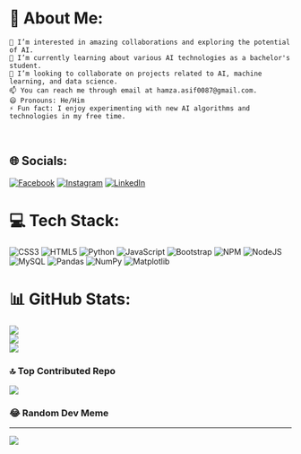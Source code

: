 # 💫 About Me:

    👀 I’m interested in amazing collaborations and exploring the potential of AI.
    🌱 I’m currently learning about various AI technologies as a bachelor's student.
    💞️ I’m looking to collaborate on projects related to AI, machine learning, and data science.
    📫 You can reach me through email at hamza.asif0087@gmail.com.
    😄 Pronouns: He/Him
    ⚡ Fun fact: I enjoy experimenting with new AI algorithms and technologies in my free time.
<br> 


## 🌐 Socials:
[![Facebook](https://img.shields.io/badge/Facebook-%231877F2.svg?logo=Facebook&logoColor=white)](https://facebook.com/hamzaasif043) [![Instagram](https://img.shields.io/badge/Instagram-%23E4405F.svg?logo=Instagram&logoColor=white)](https://instagram.com/hamzaasif043) [![LinkedIn](https://img.shields.io/badge/LinkedIn-%230077B5.svg?logo=linkedin&logoColor=white)](https://linkedin.com/in/hamza.asif043) 

# 💻 Tech Stack:
![CSS3](https://img.shields.io/badge/css3-%231572B6.svg?style=for-the-badge&logo=css3&logoColor=white) ![HTML5](https://img.shields.io/badge/html5-%23E34F26.svg?style=for-the-badge&logo=html5&logoColor=white) ![Python](https://img.shields.io/badge/python-3670A0?style=for-the-badge&logo=python&logoColor=ffdd54) ![JavaScript](https://img.shields.io/badge/javascript-%23323330.svg?style=for-the-badge&logo=javascript&logoColor=%23F7DF1E) ![Bootstrap](https://img.shields.io/badge/bootstrap-%238511FA.svg?style=for-the-badge&logo=bootstrap&logoColor=white) ![NPM](https://img.shields.io/badge/NPM-%23CB3837.svg?style=for-the-badge&logo=npm&logoColor=white) ![NodeJS](https://img.shields.io/badge/node.js-6DA55F?style=for-the-badge&logo=node.js&logoColor=white) ![MySQL](https://img.shields.io/badge/mysql-%2300000f.svg?style=for-the-badge&logo=mysql&logoColor=white) ![Pandas](https://img.shields.io/badge/pandas-%23150458.svg?style=for-the-badge&logo=pandas&logoColor=white) ![NumPy](https://img.shields.io/badge/numpy-%23013243.svg?style=for-the-badge&logo=numpy&logoColor=white) ![Matplotlib](https://img.shields.io/badge/Matplotlib-%23ffffff.svg?style=for-the-badge&logo=Matplotlib&logoColor=black)
# 📊 GitHub Stats:
![](https://github-readme-stats.vercel.app/api?username=HaMZAAsif043&theme=dark&hide_border=false&include_all_commits=false&count_private=false)<br/>
![](https://github-readme-streak-stats.herokuapp.com/?user=HaMZAAsif043&theme=dark&hide_border=false)<br/>
![](https://github-readme-stats.vercel.app/api/top-langs/?username=HaMZAAsif043&theme=dark&hide_border=false&include_all_commits=false&count_private=false&layout=compact)

### 🔝 Top Contributed Repo
![](https://github-contributor-stats.vercel.app/api?username=HaMZAAsif043&limit=5&theme=dark&combine_all_yearly_contributions=true)

### 😂 Random Dev Meme

---
[![](https://visitcount.itsvg.in/api?id=HaMZAAsif043&icon=0&color=0)](https://visitcount.itsvg.in)

<!-- Proudly created with GPRM ( https://gprm.itsvg.in ) -->
